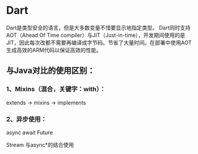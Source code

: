 # Dart

Dart是类型安全的语言，但是大多数变量不惜要显示地指定类型。
Dart同时支持AOT（Ahead Of Time compiler）与JIT（Just-in-time），开发期间使用的是JIT，因此每次改都不需要再编译成字节码。节省了大量时间。在部署中使用AOT生成高效的ARM代码以保证高效的性能。

## 与Java对比的使用区别：
### 1、Mixins（混合，关键字：with）：
extends -> mixins -> implements

### 2、异步使用：
async await Future

Stream 与async*的结合使用
